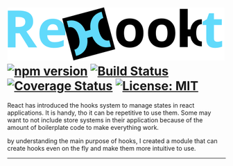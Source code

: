 # <img id="rehookt-logo" src="https://raw.githubusercontent.com/ManuUseGitHub/Rehookt/master/rehookt_logo.svg"> <br/>[![npm version](https://badge.fury.io/js/rehookt.svg)](https://badge.fury.io/js/rehookt) [![Build Status](https://travis-ci.com/ManuUseGitHub/Rehookt.svg?branch=master)](https://travis-ci.com/ManuUseGitHub/Rehookt) [![Coverage Status](https://coveralls.io/repos/github/ManuUseGitHub/Rehookt/badge.svg?branch=master)](https://coveralls.io/github/ManuUseGitHub/Rehookt?branch=master) [![License: MIT](https://img.shields.io/badge/License-MIT-61dafb.svg)](https://opensource.org/licenses/MIT)

React has introduced the hooks system to manage states in react applications. It is handy, tho it can be repetitive to use them. Some may want to not include store systems in their application because of the amount of boilerplate code to make everything work.

by understanding the main purpose of hooks, I created a module that can create hooks even on the fly and make them more intuitive to use.

**** 

